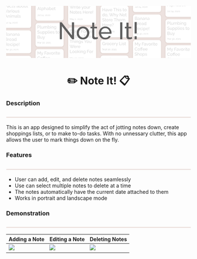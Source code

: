 
<p align="center"><img src="https://github.com/Shinkyuuu/Note-It-App/blob/master/Repo%20Images/Note%20It%20Banner.PNG"></p>
<h1 align="center">✏️ Note It! 📋</h1>

<h3>Description</h3>
<img src="https://github.com/Shinkyuuu/Note-It-App/blob/master/Repo%20Images/Border%202.png">

This is an app designed to simplify the act of jotting notes down, create shoppings lists, or to make to-do tasks. With no unnessary clutter, this app allows the user to mark things down on the fly. 

<h3>Features</h3>
<img src="https://github.com/Shinkyuuu/Note-It-App/blob/master/Repo%20Images/Border%202.png">

* User can add, edit, and delete notes seamlessly
* Use can select multiple notes to delete at a time
* The notes automatically have the current date attached to them
* Works in portrait and landscape mode 

<h3>Demonstration</h3>
<img src="https://github.com/Shinkyuuu/Note-It-App/blob/master/Repo%20Images/Border%202.png">

Adding a Note | Editing a Note | Deleting Notes
------------ | ------------- | -------------
<img src="http://g.recordit.co/Nm5uiOEOvA.gif" width=500> | <img src="http://g.recordit.co/R0dr5LTAad.gif" width=500> | <img src="http://g.recordit.co/MufRwP7cXs.gif" width=500>
